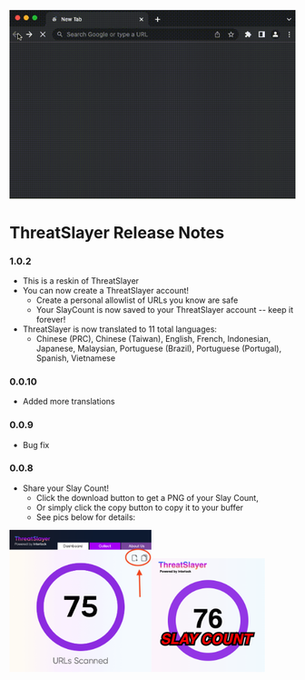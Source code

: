 ![](./how_to_pin.gif)

# ThreatSlayer Release Notes

### 1.0.2

* This is a reskin of ThreatSlayer
* You can now create a ThreatSlayer account!
  * Create a personal allowlist of URLs you know are safe
  * Your SlayCount is now saved to your ThreatSlayer account -- keep it forever!
* ThreatSlayer is now translated to 11 total languages:
  * Chinese (PRC), Chinese (Taiwan), English, French, Indonesian, Japanese, Malaysian, Portuguese (Brazil), Portuguese (Portugal), Spanish, Vietnamese

### 0.0.10

-   Added more translations

### 0.0.9

-   Bug fix

### 0.0.8

-   Share your Slay Count!
    -   Click the download button to get a PNG of your Slay Count,
    -   Or simply click the copy button to copy it to your buffer
    -   See pics below for details:

<img src="slay_count_icons.png" align="left" width="250" height="250"/>
<img src="SlayCount.png" style="margin-top: 50px" align="left" width="200" height="200"/>
